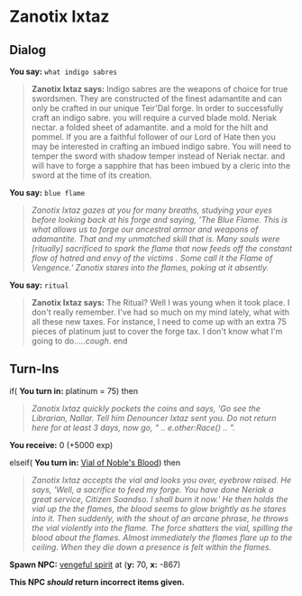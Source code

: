 # Zanotix Ixtaz
## Dialog

**You say:** `what indigo sabres`



>**Zanotix Ixtaz says:** Indigo sabres are the weapons of choice for true swordsmen. They are constructed of the finest adamantite and can only be crafted in our unique Teir'Dal forge. In order to successfully craft an indigo sabre. you will require a curved blade mold. Neriak nectar. a folded sheet of adamantite. and a mold for the hilt and pommel. If you are a faithful follower of our Lord of Hate then you may be interested in crafting an imbued indigo sabre. You will need to temper the sword with shadow temper instead of Neriak nectar. and will have to forge a sapphire that has been imbued by a cleric into the sword at the time of its creation.

**You say:** `blue flame`



>*Zanotix Ixtaz gazes at you for many breaths, studying your eyes before looking back at his forge and saying, 'The Blue Flame. This is what allows us to forge our ancestral armor and weapons of adamantite. That and my unmatched skill that is. Many souls were [ritually] sacrificed to spark the flame that now feeds off the constant flow of hatred and envy of the victims . Some call it the Flame of Vengence.' Zanotix stares into the flames, poking at it absently.*

**You say:** `ritual`



>**Zanotix Ixtaz says:** The Ritual? Well I was young when it took place. I don't really remember. I've had so much on my mind lately, what with all these new taxes. For instance, I need to come up with an extra 75 pieces of platinum just to cover the forge tax. I don't know what I'm going to do.....*cough*.
end

## Turn-Ins





if( **You turn in:** platinum = 75) then 


>*Zanotix Ixtaz quickly pockets the coins and says, 'Go see the Librarian, Nallar. Tell him Denouncer Ixtaz sent you. Do not return here for at least 3 days, now go, " .. e.other:Race() .. ".*


 **You receive:** 0 (+5000 exp)

elseif( **You turn in:** [Vial of Noble's Blood](/item/1890)) then 


>*Zanotix Ixtaz accepts the vial and looks you over, eyebrow raised. He says, 'Well, a sacrifice to feed my forge. You have done Neriak a great service, Citizen Soandso. I shall burn it now.' He then holds the vial up the the flames, the blood seems to glow brightly as he stares into it. Then suddenly, with the shout of an arcane phrase, he throws the vial violently into the flame. The force shatters the vial, spilling the blood about the flames. Almost immediately the flames flare up to the ceiling. When they die down a presence is felt within the flames.*


**Spawn NPC:**  [vengeful spirit](/npc/41106) at (**y:** 70, **x:** -867)

**This NPC *should* return incorrect items given.**






